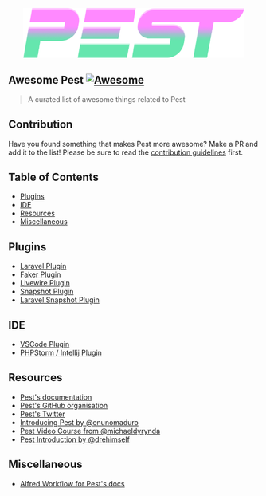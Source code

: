 <p align="center">
    <img title="Pest" height="100" src="https://raw.githubusercontent.com/pestphp/art/master/logo.png" />
</p>

## Awesome Pest [![Awesome](https://rawcdn.githack.com/sindresorhus/awesome/d7305f38d29fed78fa85652e3a63e154dd8e8829/media/badge.svg)](https://github.com/sindresorhus/awesome)

> A curated list of awesome things related to Pest

## Contribution
Have you found something that makes Pest more awesome? Make a PR and add it to the list! Please be sure to read the [contribution guidelines](CONTRIBUTING.md) first.

## Table of Contents

- [Plugins](#plugins)
- [IDE](#ide)
- [Resources](#resources)
- [Miscellaneous](#miscellaneous)

## Plugins
* [Laravel Plugin](https://github.com/pestphp/pest-plugin-laravel)
* [Faker Plugin](https://github.com/pestphp/pest-plugin-faker)
* [Livewire Plugin](https://github.com/pestphp/pest-plugin-livewire)
* [Snapshot Plugin](https://github.com/spatie/pest-plugin-snapshots)
* [Laravel Snapshot Plugin](https://github.com/Astrotomic/pest-plugin-laravel-snapshots)

## IDE
- [VSCode Plugin](https://github.com/m1guelpf/better-pest)
- [PHPStorm / Intellij Plugin](https://github.com/pestphp/pest-intellij)

## Resources
* [Pest's documentation](https://pestphp.com)
* [Pest's GitHub organisation](https://github.com/pestphp)
* [Pest's Twitter](https://twitter.com/pestphp)
* [Introducing Pest by @enunomaduro](https://youtu.be/lEvau6CgqPE?t=125)
* [Pest Video Course from @michaeldyrynda](https://youtube.com/watch?v=gTU-y6HlmzU&list=PLNXrjfSe7qHncCyQYOqJBTsTbYPotMaZ8)
* [Pest Introduction by @drehimself](https://www.youtube.com/watch?v=vp0jP5rMvR4)
## Miscellaneous
* [Alfred Workflow for Pest's docs](https://github.com/AlexMartinFR/alfred-pestphp-docs)
